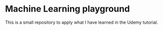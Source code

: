 # Machine Learning playground

This is a small repository to apply what I have learned in the Udemy tutorial.

